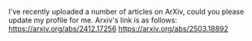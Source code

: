 I've recently uploaded a number of articles on ArXiv, could you please update my profile for me. Arxiv's link is as follows:
https://arxiv.org/abs/2412.17256
https://arxiv.org/abs/2503.18892